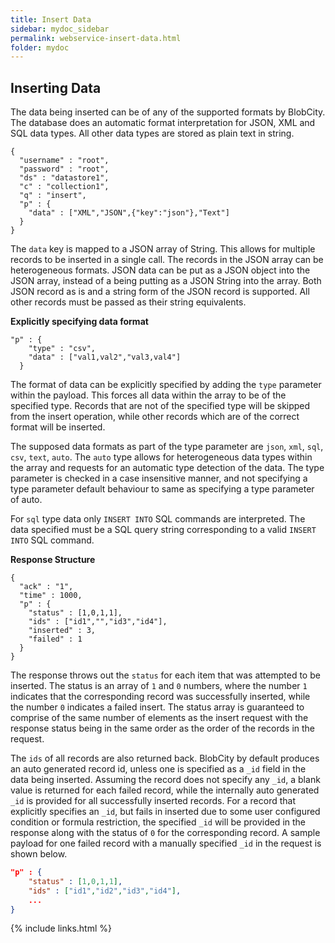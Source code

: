 ```yaml
---
title: Insert Data
sidebar: mydoc_sidebar
permalink: webservice-insert-data.html
folder: mydoc
---
```


## Inserting Data

The data being inserted can be of any of the supported formats by BlobCity. The database does an automatic format interpretation for JSON, XML and SQL data types. All other data types are stored as plain text in string.

```
{
  "username" : "root",
  "password" : "root",
  "ds" : "datastore1",
  "c" : "collection1",
  "q" : "insert",
  "p" : {
    "data" : ["XML","JSON",{"key":"json"},"Text"]
  } 
}
```

The `data` key is mapped to a JSON array of String. This allows for multiple records to be inserted in a single call. The records in the JSON array can be heterogeneous formats. JSON data can be put as a JSON object into the JSON array, instead of a being putting as a JSON String into the array. Both JSON record as is and a string form of the JSON record is supported. All other records must be passed as their string equivalents.

**Explicitly specifying data format**

```
"p" : {
    "type" : "csv",
    "data" : ["val1,val2","val3,val4"]
  }
```

The format of data can be explicitly specified by adding the `type` parameter within the payload. This forces all data within the array to be of the specified type. Records that are not of the specified type will be skipped from the insert operation, while other records which are of the correct format will be inserted.

The supposed data formats as part of the type parameter are `json`, `xml`, `sql`, `csv`, `text`, `auto`. The `auto` type allows for heterogeneous data types within the array and requests for an automatic type detection of the data. The type parameter is checked in a case insensitive manner, and not specifying a type parameter default behaviour to same as specifying a type parameter of auto.

For `sql` type data only `INSERT INTO` SQL commands are interpreted. The data specified must be a SQL query string corresponding to a valid `INSERT INTO` SQL command.

**Response Structure**

```
{
  "ack" : "1",
  "time" : 1000,
  "p" : {
    "status" : [1,0,1,1],
    "ids" : ["id1","","id3","id4"],
    "inserted" : 3,
    "failed" : 1
  } 
}
```
The response throws out the `status` for each item that was attempted to be inserted. The status is an array of `1` and `0` numbers, where the number  `1` indicates that the corresponding record was successfully inserted, while the number `0` indicates a failed insert. The status array is guaranteed to comprise of the same number of elements as the insert request with the response status being in the same order as the order of the records in the request.

The `ids` of all records are also returned back. BlobCity by default produces an auto generated record id, unless one is specified as a `_id` field in the data being inserted. Assuming the record does not specify any `_id`, a blank value is returned for each failed record, while the internally auto generated `_id` is provided for all successfully inserted records. For a record that explicitly specifies an `_id`, but fails in inserted due to some user configured condition or formula restriction, the specified `_id` will be provided in the response along with the status of `0` for the corresponding record. A sample payload for one failed record with a manually specified `_id` in the request is shown below.

```json
"p" : {
    "status" : [1,0,1,1],
    "ids" : ["id1","id2","id3","id4"],
    ...
}
```

{% include links.html %}
